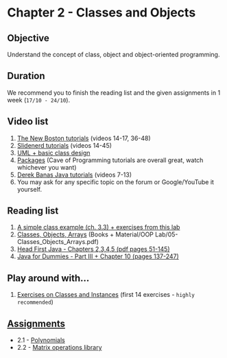 # Chapter 2 - Classes and Objects

## Objective
Understand the concept of class, object and object-oriented programming.

## Duration
We recommend you to finish the reading list and the given assignments in 1 week (`17/10 - 24/10`).

## Video list
1. [The New Boston tutorials](https://www.youtube.com/watch?v=XqTg2buXS5o&index=14&list=PLFE2CE09D83EE3E28) (videos 14-17, 36-48)
2. [Slidenerd tutorials](https://www.youtube.com/watch?v=WQcOE9KnY_s&index=14&list=PLonJJ3BVjZW6_q8gh7XoLUIhRIyBcYJLP) (videos 14-45)
3. [UML + basic class design](https://www.youtube.com/watch?v=N3ObVJrfXPs)
4. [Packages](https://www.youtube.com/watch?v=BT5Nk2aIRJg) (Cave of Programming tutorials are overall great, watch whichever you want)
5. [Derek Banas Java tutorials](https://www.youtube.com/playlist?list=PLE7E8B7F4856C9B19) (videos 7-13)
6. You may ask for any specific topic on the forum or Google/YouTube it yourself.

## Reading list
1. [A simple class example (ch. 3.3) + exercises from this lab](../Books%20%2B%20Material/OOP%20Lab/04-FlowControl_SimpleClasses.pdf)
2. [Classes, Objects, Arrays](../Books%20%2B%20Material/OOP%20Lab/05-Classes_Objects_Arrays.pdf) (Books + Material/OOP Lab/05-Classes_Objects_Arrays.pdf)
3. [Head First Java - Chapters 2,3,4,5  (pdf pages 51-145)](http://it-ebooks.info/book/3214/) 
4. [Java for Dummies - Part III + Chapter 10 (pages 137-247)](http://it-ebooks.info/book/777/)

## Play around with...
1. [Exercises on Classes and Instances](https://www3.ntu.edu.sg/home/ehchua/programming/java/J3f_OOPExercises.html) (first 14 exercises - `highly recommended`)

## [Assignments](Assignments)
- 2.1 - [Polynomials](Assignments/Assignment%202.1%20-%20Polynomials.pdf)
- 2.2 - [Matrix operations library](Assignments/Assignment%202.2%20-%20Matrix%20operations%20library.pdf)
